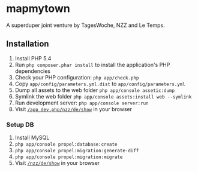mapmytown
=========

A superduper joint venture by TagesWoche, NZZ and Le Temps.


Installation
------------

1. Install PHP 5.4
2. Run `php composer.phar install` to install the application's PHP dependencies
3. Check your PHP configuration: `php app/check.php`
4. Copy `app/config/parameters.yml.dist` to `app/config/parameters.yml`
5. Dump all assets to the web folder `php app/console assetic:dump`
6. Symlink the web folder `php app/console assets:install web --symlink`
7. Run development server: `php app/console server:run`
8. Visit [`/app_dev.php/nzz/de/show`](http://localhost:8000/app_dev.php/nzz/de/show) in your browser


### Setup DB
1. Install MySQL
1. `php app/console propel:database:create`
1. `php app/console propel:migration:generate-diff`
1. `php app/console propel:migration:migrate`
1. Visit [`/nzz/de/show`](http://localhost:8000/nzz/de/show) in your browser
